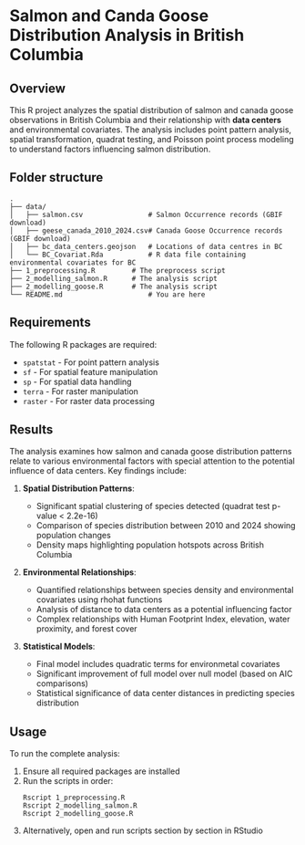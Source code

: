 # Salmon and Canda Goose Distribution Analysis in British Columbia

## Overview
This R project analyzes the spatial distribution of salmon and canada goose observations in British Columbia and their relationship with **data centers** and environmental covariates. The analysis includes point pattern analysis, spatial transformation, quadrat testing, and Poisson point process modeling to understand factors influencing salmon distribution.


## Folder structure

```
.
├── data/
│   ├── salmon.csv                # Salmon Occurrence records (GBIF download)
│   ├── geese_canada_2010_2024.csv# Canada Goose Occurrence records (GBIF download)
│   ├── bc_data_centers.geojson   # Locations of data centres in BC
│   └── BC_Covariat.Rda           # R data file containing environmental covariates for BC
├── 1_preprocessing.R         # The preprocess script
├── 2_modelling_salmon.R      # The analysis script 
├── 2_modelling_goose.R       # The analysis script 
└── README.md                     # You are here
```


## Requirements
The following R packages are required:
- `spatstat` - For point pattern analysis
- `sf` - For spatial feature manipulation
- `sp` - For spatial data handling
- `terra` - For raster manipulation
- `raster` - For raster data processing


## Results
The analysis examines how salmon and canada goose distribution patterns relate to various environmental factors with special attention to the potential influence of data centers. Key findings include:

1. **Spatial Distribution Patterns**:
   - Significant spatial clustering of species detected (quadrat test p-value < 2.2e-16)
   - Comparison of species distribution between 2010 and 2024 showing population changes
   - Density maps highlighting population hotspots across British Columbia

2. **Environmental Relationships**:
   - Quantified relationships between species density and environmental covariates using rhohat functions
   - Analysis of distance to data centers as a potential influencing factor
   - Complex relationships with Human Footprint Index, elevation, water proximity, and forest cover

3. **Statistical Models**:
   - Final model includes quadratic terms for environmetal covariates
   - Significant improvement of full model over null model (based on AIC comparisons)
   - Statistical significance of data center distances in predicting species distribution

## Usage
To run the complete analysis:
1. Ensure all required packages are installed
2. Run the scripts in order:
   ```
   Rscript 1_preprocessing.R
   Rscript 2_modelling_salmon.R
   Rscript 2_modelling_goose.R
   ```
3. Alternatively, open and run scripts section by section in RStudio
